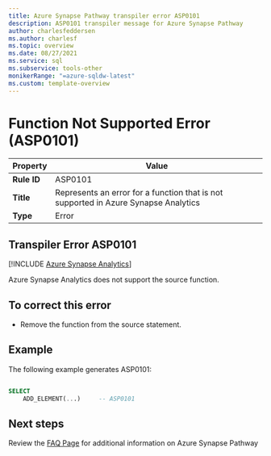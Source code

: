 ```yaml
---
title: Azure Synapse Pathway transpiler error ASP0101
description: ASP0101 transpiler message for Azure Synapse Pathway
author: charlesfeddersen
ms.author: charlesf
ms.topic: overview
ms.date: 08/27/2021
ms.service: sql
ms.subservice: tools-other
monikerRange: "=azure-sqldw-latest"
ms.custom: template-overview 
---
```


# Function Not Supported Error (ASP0101)

|Property|Value|
|-|-|
| **Rule ID** | ASP0101 |
| **Title** | Represents an error for a function that is not supported in Azure Synapse Analytics |
| **Type** | Error |

## Transpiler Error ASP0101
[!INCLUDE [Azure Synapse Analytics](../../../includes/applies-to-version/asa.md)]

Azure Synapse Analytics does not support the source function.

## To correct this error

* Remove the function from the source statement.

## Example

The following example generates ASP0101:

```sql

SELECT
    ADD_ELEMENT(...)     -- ASP0101

```

## Next steps

Review the [FAQ Page](../pathway-faq.yml) for additional information on Azure Synapse Pathway
